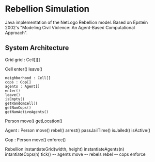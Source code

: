 # Rebellion Simulation

Java implementation of the NetLogo Rebellion model. Based on Epstein 2002's
"Modeling Civil Violence: An Agent-Based Computational Approach".

## System Architecture

Grid
    grid : Cell[][]

Cell
    enter()
    leave()


    neighborhood : Cell[]
    cops : Cop[]
    agents : Agent[]
    enter()
    leave()
    isEmpty()
    getRandomCell()
    getNumCops()
    getNumActiveAgents()
    
Person
    move()
    getLocation()

Agent : Person
    move()
    rebel()
    arrest()
    passJailTime()
    isJailed()
    isActive()

Cop : Person
    move()
    enforce()

Rebellion
    instantiateGrid(width, height)
    instantiateAgents(n)
    intantiateCops(n)
    tick()
        -- agents move
        -- rebels rebel
        -- cops enforce
